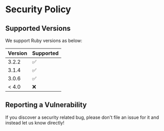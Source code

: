 # Security Policy

## Supported Versions

We support Ruby versions as below:

| Version | Supported          |
| ------- | ------------------ |
| 3.2.2   | :white_check_mark: |
| 3.1.4   | :white_check_mark: |
| 3.0.6   | :white_check_mark: |
| < 4.0   | :x:                |

## Reporting a Vulnerability

If you discover a security related bug, please don't file an issue for it and instead let us know directly!
